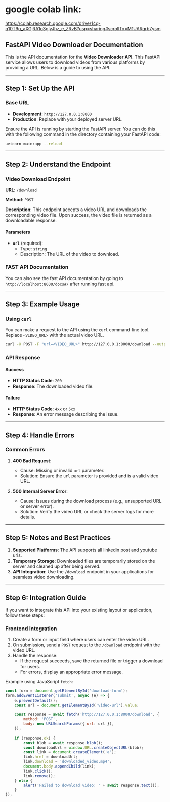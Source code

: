 # google colab link:

https://colab.research.google.com/drive/14q-q10T9q_aXGjRA1o3glyJhz_e_ZRvB?usp=sharing#scrollTo=M1UARqrb7ysm

## FastAPI Video Downloader Documentation

This is the API documentation for the **Video Downloader API**. This FastAPI service allows users to download videos from various platforms by providing a URL. Below is a guide to using the API.

---

## Step 1: Set Up the API

### Base URL
- **Development**: `http://127.0.0.1:8000`
- **Production**: Replace with your deployed server URL.

Ensure the API is running by starting the FastAPI server. You can do this with the following command in the directory containing your FastAPI code:

```bash
uvicorn main:app --reload
```

---

## Step 2: Understand the Endpoint

### Video Download Endpoint
**URL**: `/download`

**Method**: `POST`

**Description**: This endpoint accepts a video URL and downloads the corresponding video file. Upon success, the video file is returned as a downloadable response.

#### Parameters
- **`url`** (required):
  - Type: `string`
  - Description: The URL of the video to download.
 
### FAST API Documentation

You can also see the fast API documentation by going to `http://localhost:8000/docs#/` after running fast api.

---

## Step 3: Example Usage

### Using `curl`
You can make a request to the API using the `curl` command-line tool. Replace `<VIDEO_URL>` with the actual video URL.

```bash
curl -X POST -F "url=<VIDEO_URL>" http://127.0.0.1:8000/download --output downloaded_video.mp4
```

### API Response
#### Success
- **HTTP Status Code**: `200`
- **Response**: The downloaded video file.

#### Failure
- **HTTP Status Code**: `4xx` or `5xx`
- **Response**: An error message describing the issue.

---

## Step 4: Handle Errors

### Common Errors
1. **400 Bad Request**:
   - Cause: Missing or invalid `url` parameter.
   - Solution: Ensure the `url` parameter is provided and is a valid video URL.

2. **500 Internal Server Error**:
   - Cause: Issues during the download process (e.g., unsupported URL or server error).
   - Solution: Verify the video URL or check the server logs for more details.

---

## Step 5: Notes and Best Practices

1. **Supported Platforms**: The API supports all linkedin post and youtube urls.
2. **Temporary Storage**: Downloaded files are temporarily stored on the server and cleaned up after being served.
3. **API Integration**: Use the `/download` endpoint in your applications for seamless video downloading.

---

## Step 6: Integration Guide

If you want to integrate this API into your existing layout or application, follow these steps:

### **Frontend Integration**
1. Create a form or input field where users can enter the video URL.
2. On submission, send a `POST` request to the `/download` endpoint with the video URL.
3. Handle the response:
   - If the request succeeds, save the returned file or trigger a download for users.
   - For errors, display an appropriate error message.

Example using JavaScript `fetch`:

```javascript
const form = document.getElementById('download-form');
form.addEventListener('submit', async (e) => {
    e.preventDefault();
    const url = document.getElementById('video-url').value;
    
    const response = await fetch('http://127.0.0.1:8000/download', {
        method: 'POST',
        body: new URLSearchParams({ url: url }),
    });
    
    if (response.ok) {
        const blob = await response.blob();
        const downloadUrl = window.URL.createObjectURL(blob);
        const link = document.createElement('a');
        link.href = downloadUrl;
        link.download = 'downloaded_video.mp4';
        document.body.appendChild(link);
        link.click();
        link.remove();
    } else {
        alert('Failed to download video: ' + await response.text());
    }
});
```
